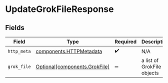 # UpdateGrokFileResponse


## Fields

| Field                                                                | Type                                                                 | Required                                                             | Description                                                          |
| -------------------------------------------------------------------- | -------------------------------------------------------------------- | -------------------------------------------------------------------- | -------------------------------------------------------------------- |
| `http_meta`                                                          | [components.HTTPMetadata](../../models/components/httpmetadata.md)   | :heavy_check_mark:                                                   | N/A                                                                  |
| `grok_file`                                                          | [Optional[components.GrokFile]](../../models/components/grokfile.md) | :heavy_minus_sign:                                                   | a list of GrokFile objects                                           |